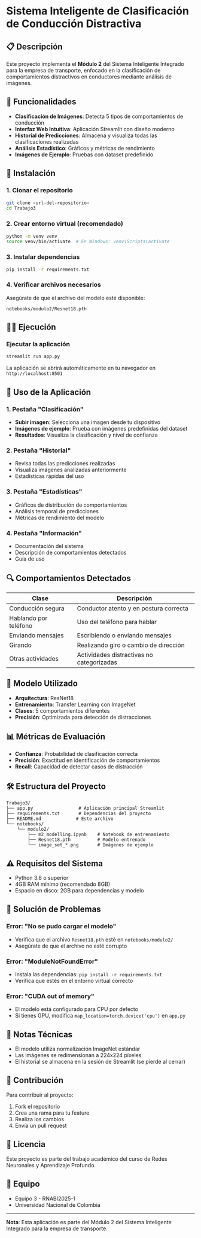 # Sistema Inteligente de Clasificación de Conducción Distractiva

## 📋 Descripción

Este proyecto implementa el **Módulo 2** del Sistema Inteligente Integrado para la empresa de transporte, enfocado en la clasificación de comportamientos distractivos en conductores mediante análisis de imágenes.

## 🎯 Funcionalidades

- **Clasificación de Imágenes**: Detecta 5 tipos de comportamientos de conducción
- **Interfaz Web Intuitiva**: Aplicación Streamlit con diseño moderno
- **Historial de Predicciones**: Almacena y visualiza todas las clasificaciones realizadas
- **Análisis Estadístico**: Gráficos y métricas de rendimiento
- **Imágenes de Ejemplo**: Pruebas con dataset predefinido

## 🚀 Instalación

### 1. Clonar el repositorio
```bash
git clone <url-del-repositorio>
cd Trabajo3
```

### 2. Crear entorno virtual (recomendado)
```bash
python -m venv venv
source venv/bin/activate  # En Windows: venv\Scripts\activate
```

### 3. Instalar dependencias
```bash
pip install -r requirements.txt
```

### 4. Verificar archivos necesarios
Asegúrate de que el archivo del modelo esté disponible:
```
notebooks/modulo2/Resnet18.pth
```

## 🏃‍♂️ Ejecución

### Ejecutar la aplicación
```bash
streamlit run app.py
```

La aplicación se abrirá automáticamente en tu navegador en `http://localhost:8501`

## 📱 Uso de la Aplicación

### 1. Pestaña "Clasificación"
- **Subir imagen**: Selecciona una imagen desde tu dispositivo
- **Imágenes de ejemplo**: Prueba con imágenes predefinidas del dataset
- **Resultados**: Visualiza la clasificación y nivel de confianza

### 2. Pestaña "Historial"
- Revisa todas las predicciones realizadas
- Visualiza imágenes analizadas anteriormente
- Estadísticas rápidas del uso

### 3. Pestaña "Estadísticas"
- Gráficos de distribución de comportamientos
- Análisis temporal de predicciones
- Métricas de rendimiento del modelo

### 4. Pestaña "Información"
- Documentación del sistema
- Descripción de comportamientos detectados
- Guía de uso

## 🔍 Comportamientos Detectados

| Clase | Descripción |
|-------|-------------|
| Conducción segura | Conductor atento y en postura correcta |
| Hablando por teléfono | Uso del teléfono para hablar |
| Enviando mensajes | Escribiendo o enviando mensajes |
| Girando | Realizando giro o cambio de dirección |
| Otras actividades | Actividades distractivas no categorizadas |

## 🤖 Modelo Utilizado

- **Arquitectura**: ResNet18
- **Entrenamiento**: Transfer Learning con ImageNet
- **Clases**: 5 comportamientos diferentes
- **Precisión**: Optimizada para detección de distracciones

## 📊 Métricas de Evaluación

- **Confianza**: Probabilidad de clasificación correcta
- **Precisión**: Exactitud en identificación de comportamientos
- **Recall**: Capacidad de detectar casos de distracción

## 🛠️ Estructura del Proyecto

```
Trabajo3/
├── app.py                 # Aplicación principal Streamlit
├── requirements.txt       # Dependencias del proyecto
├── README.md             # Este archivo
└── notebooks/
    └── modulo2/
        ├── m2_modelling.ipynb    # Notebook de entrenamiento
        ├── Resnet18.pth          # Modelo entrenado
        └── image_set_*.png       # Imágenes de ejemplo
```

## ⚠️ Requisitos del Sistema

- Python 3.8 o superior
- 4GB RAM mínimo (recomendado 8GB)
- Espacio en disco: 2GB para dependencias y modelo

## 🔧 Solución de Problemas

### Error: "No se pudo cargar el modelo"
- Verifica que el archivo `Resnet18.pth` esté en `notebooks/modulo2/`
- Asegúrate de que el archivo no esté corrupto

### Error: "ModuleNotFoundError"
- Instala las dependencias: `pip install -r requirements.txt`
- Verifica que estés en el entorno virtual correcto

### Error: "CUDA out of memory"
- El modelo está configurado para CPU por defecto
- Si tienes GPU, modifica `map_location=torch.device('cpu')` en `app.py`

## 📝 Notas Técnicas

- El modelo utiliza normalización ImageNet estándar
- Las imágenes se redimensionan a 224x224 píxeles
- El historial se almacena en la sesión de Streamlit (se pierde al cerrar)

## 🤝 Contribución

Para contribuir al proyecto:
1. Fork el repositorio
2. Crea una rama para tu feature
3. Realiza los cambios
4. Envía un pull request

## 📄 Licencia

Este proyecto es parte del trabajo académico del curso de Redes Neuronales y Aprendizaje Profundo.

## 👥 Equipo

- Equipo 3 - RNABI2025-1
- Universidad Nacional de Colombia

---

**Nota**: Esta aplicación es parte del Módulo 2 del Sistema Inteligente Integrado para la empresa de transporte. 